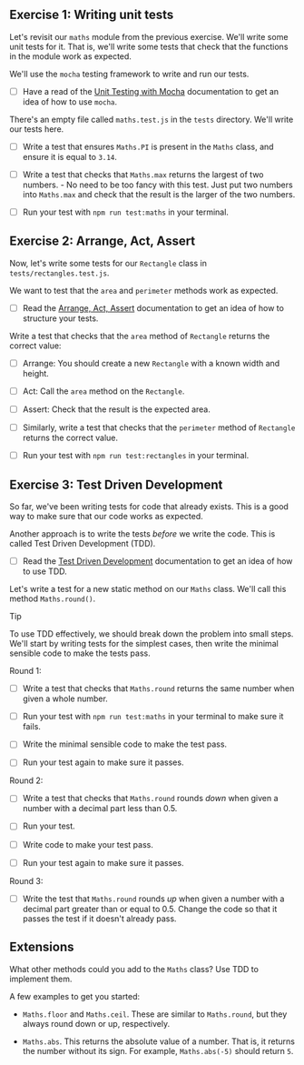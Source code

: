 ## Exercise 1: Writing unit tests

Let's revisit our `maths` module from the previous exercise. We'll write some
unit tests for it. That is, we'll write some tests that check that the functions
in the module work as expected.

We'll use the `mocha` testing framework to write and run our tests.

- [ ] Have a read of the
      [Unit Testing with Mocha](https://tech-docs.corndel.com/js/unit-testing.html)
      documentation to get an idea of how to use `mocha`.

There's an empty file called `maths.test.js` in the `tests` directory. We'll
write our tests here.

- [ ] Write a test that ensures `Maths.PI` is present in the `Maths` class, and
      ensure it is equal to `3.14`.

- [ ] Write a test that checks that `Maths.max` returns the largest of two
      numbers. - No need to be too fancy with this test. Just put two numbers
      into `Maths.max` and check that the result is the larger of the two
      numbers.

- [ ] Run your test with `npm run test:maths` in your terminal.

## Exercise 2: Arrange, Act, Assert

Now, let's write some tests for our `Rectangle` class in
`tests/rectangles.test.js`.

We want to test that the `area` and `perimeter` methods work as expected.

- [ ] Read the
      [Arrange, Act, Assert](https://tech-docs.corndel.com/js/arrange-act-assert.html)
      documentation to get an idea of how to structure your tests.

Write a test that checks that the `area` method of `Rectangle` returns the
correct value:

- [ ] Arrange: You should create a new `Rectangle` with a known width and
      height.

- [ ] Act: Call the `area` method on the `Rectangle`.

- [ ] Assert: Check that the result is the expected area.

- [ ] Similarly, write a test that checks that the `perimeter` method of
      `Rectangle` returns the correct value.

- [ ] Run your test with `npm run test:rectangles` in your terminal.

## Exercise 3: Test Driven Development

So far, we've been writing tests for code that already exists. This is a good
way to make sure that our code works as expected.

Another approach is to write the tests _before_ we write the code. This is
called Test Driven Development (TDD).

- [ ] Read the
      [Test Driven Development](https://tech-docs.corndel.com/js/test-driven-development.html)
      documentation to get an idea of how to use TDD.

Let's write a test for a new static method on our `Maths` class. We'll call this
method `Maths.round()`.

> [!TIP]
>
> To use TDD effectively, we should break down the problem into small steps.
> We'll start by writing tests for the simplest cases, then write the minimal
> sensible code to make the tests pass.

Round 1:

- [ ] Write a test that checks that `Maths.round` returns the same number when
      given a whole number.

- [ ] Run your test with `npm run test:maths` in your terminal to make sure it
      fails.

- [ ] Write the minimal sensible code to make the test pass.

- [ ] Run your test again to make sure it passes.

Round 2:

- [ ] Write a test that checks that `Maths.round` rounds _down_ when given a
      number with a decimal part less than 0.5.

- [ ] Run your test.

- [ ] Write code to make your test pass.

- [ ] Run your test again to make sure it passes.

Round 3:

- [ ] Write the test that `Maths.round` rounds _up_ when given a number with a
      decimal part greater than or equal to 0.5. Change the code so that it
      passes the test if it doesn't already pass.

## Extensions

What other methods could you add to the `Maths` class? Use TDD to implement
them.

A few examples to get you started:

- `Maths.floor` and `Maths.ceil`. These are similar to `Maths.round`, but they
  always round down or up, respectively.

- `Maths.abs`. This returns the absolute value of a number. That is, it returns
  the number without its sign. For example, `Maths.abs(-5)` should return `5`.
